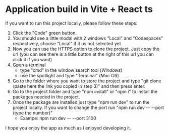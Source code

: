 # Application build in Vite + React ts

If you want to run this project locally, please follow these steps:

1. Click the "Code" green button.
2. You should see a little modal with 2 windows "Local" and "Codespaces" respectively, choose "Local" if it us not selected yet
3. Now you can use the HTTPS option to clone the project. Just copy the url (you can see there is a little button at the right of this url you can click it if you want)
4. Gpen a terminal
   - type "cmd" in the window search tool (*Windows*)
   - use the spotlight and type "Terminal" (*Mac OS*)
5. Go to the folder where you want to store the project and type "git clone (paste here the link you copied in step 3)" and then press enter.
6. Go to the project folder and type "npm install" or "npm i" to install the packages needed in the project.
7. Once the package are installed just type "npm run dev" to run the project locally. If you want to change the port run "npm run dev -- --port (type the number)"
   - Exampe: npm run dev -- --port 3100

I hope you enjoy the app as much as I enjoyed developing it.